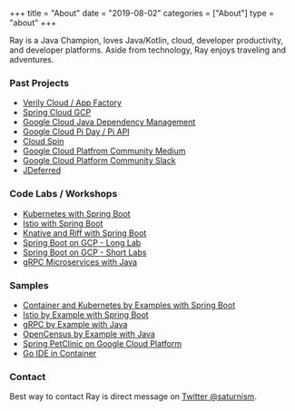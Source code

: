 +++
title = "About"
date = "2019-08-02"
categories = ["About"]
type = "about"
+++

Ray is a Java Champion, loves Java/Kotlin, cloud, developer productivity, and developer platforms. Aside from technology, Ray enjoys traveling and adventures.

### Past Projects
- [Verily Cloud / App Factory](https://youtu.be/Mvb20NdZJDA)
- [Spring Cloud GCP](https://github.com/spring-cloud/spring-cloud-gcp)
- [Google Cloud Java Dependency Management](https://jlbp.dev)
- [Google Cloud Pi Day / Pi API](https://pi.delivery)
- [Cloud Spin](https://youtu.be/f4N9131USUY)
- [Google Cloud Platfrom Community Medium](http://medium.com/google-cloud)
- [Google Cloud Platform Community Slack](http://bit.ly/gcp-slack)
- [JDeferred](http://jdeferred.org/)


### Code Labs / Workshops
- [Kubernetes with Spring Boot](http://bit.ly/k8s-lab)
- [Istio with Spring Boot](http://bit.ly/istio-lab)
- [Knative and Riff with Spring Boot](http://bit.ly/spring-riff-lab)
- [Spring Boot on GCP - Long Lab](http://bit.ly/spring-gcp-lab)
- [Spring Boot on GCP - Short Labs](http://gcplab.me/spring)
- [gRPC Microservices with Java](https://retroryan8080.gitlab.io/grpc-java-workshop)

### Samples
- [Container and Kubernetes by Examples with Spring Boot](https://github.com/saturnism/docker-kubernetes-by-example-java)
- [Istio by Example with Spring Boot](https://github.com/saturnism/istio-by-example-java)
- [gRPC by Example with Java](https://github.com/saturnism/grpc-by-example-java)
- [OpenCensus by Example with Java](https://github.com/saturnism/opencensus-java-by-example)
- [Spring PetClinic on Google Cloud Platform](https://github.com/saturnism/spring-petclinic-gcp)
- [Go IDE in Container](https://github.com/saturnism/go-ide)

### Contact
Best way to contact Ray is direct message on [Twitter @saturnism](https://twitter.com/saturnism).
